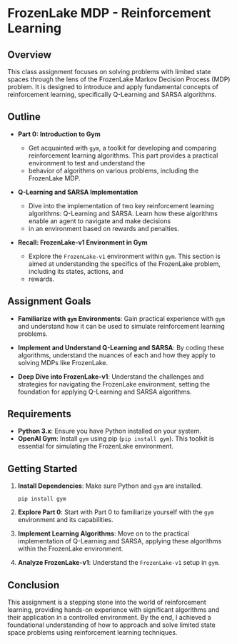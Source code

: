 # FrozenLake MDP - Reinforcement Learning

## Overview

This class assignment focuses on solving problems with limited state spaces through the lens of the FrozenLake Markov Decision Process (MDP) problem. It is designed to 
introduce and apply fundamental concepts of reinforcement learning, specifically Q-Learning and SARSA algorithms.

## Outline

- **Part 0: Introduction to Gym**
  - Get acquainted with `gym`, a toolkit for developing and comparing reinforcement learning algorithms. This part provides a practical environment to test and understand the
  - behavior of algorithms on various problems, including the FrozenLake MDP.
  
- **Q-Learning and SARSA Implementation**
  - Dive into the implementation of two key reinforcement learning algorithms: Q-Learning and SARSA. Learn how these algorithms enable an agent to navigate and make decisions
  - in an environment based on rewards and penalties.
  
- **Recall: FrozenLake-v1 Environment in Gym**
  - Explore the `FrozenLake-v1` environment within `gym`. This section is aimed at understanding the specifics of the FrozenLake problem, including its states, actions, and
  - rewards.

## Assignment Goals

- **Familiarize with `gym` Environments**:
  Gain practical experience with `gym` and understand how it can be used to simulate reinforcement learning problems.

- **Implement and Understand Q-Learning and SARSA**:
  By coding these algorithms, understand the nuances of each and how they apply to solving MDPs like FrozenLake.

- **Deep Dive into FrozenLake-v1**:
  Understand the challenges and strategies for navigating the FrozenLake environment, setting the foundation for applying Q-Learning and SARSA algorithms.

## Requirements

- **Python 3.x**: Ensure you have Python installed on your system.
- **OpenAI Gym**: Install `gym` using pip (`pip install gym`). This toolkit is essential for simulating the FrozenLake environment.

## Getting Started

1. **Install Dependencies**: Make sure Python and `gym` are installed.
   ```
   pip install gym
   ```

2. **Explore Part 0**:
   Start with Part 0 to familiarize yourself with the `gym` environment and its capabilities.

3. **Implement Learning Algorithms**:
   Move on to the practical implementation of Q-Learning and SARSA, applying these algorithms within the FrozenLake environment.

4. **Analyze FrozenLake-v1**:
   Understand the `FrozenLake-v1` setup in `gym`.

## Conclusion

This assignment is a stepping stone into the world of reinforcement learning, providing hands-on experience with significant algorithms and their application in a controlled environment. 
By the end, I achieved a foundational understanding of how to approach and solve limited state space problems using reinforcement learning techniques.
